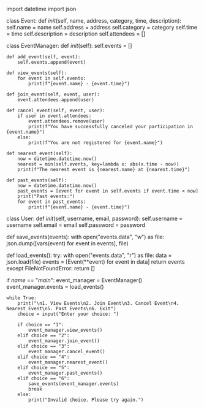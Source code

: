 import datetime
import json

class Event:
    def _init_(self, name, address, category, time, description):
        self.name = name
        self.address = address
        self.category = category
        self.time = time
        self.description = description
        self.attendees = []

class EventManager:
    def _init_(self):
        self.events = []

    def add_event(self, event):
        self.events.append(event)

    def view_events(self):
        for event in self.events:
            print(f"{event.name} - {event.time}")

    def join_event(self, event, user):
        event.attendees.append(user)

    def cancel_event(self, event, user):
        if user in event.attendees:
            event.attendees.remove(user)
            print(f"You have successfully canceled your participation in {event.name}")
        else:
            print(f"You are not registered for {event.name}")

    def nearest_event(self):
        now = datetime.datetime.now()
        nearest = min(self.events, key=lambda x: abs(x.time - now))
        print(f"The nearest event is {nearest.name} at {nearest.time}")

    def past_events(self):
        now = datetime.datetime.now()
        past_events = [event for event in self.events if event.time < now]
        print("Past events:")
        for event in past_events:
            print(f"{event.name} - {event.time}")

class User:
    def _init_(self, username, email, password):
        self.username = username
        self.email = email
        self.password = password

def save_events(events):
    with open("events.data", "w") as file:
        json.dump([vars(event) for event in events], file)

def load_events():
    try:
        with open("events.data", "r") as file:
            data = json.load(file)
            events = [Event(**event) for event in data]
            return events
    except FileNotFoundError:
        return []

if _name_ == "_main_":
    event_manager = EventManager()
    event_manager.events = load_events()

    while True:
        print("\n1. View Events\n2. Join Event\n3. Cancel Event\n4. Nearest Event\n5. Past Events\n6. Exit")
        choice = input("Enter your choice: ")

        if choice == "1":
            event_manager.view_events()
        elif choice == "2":
            event_manager.join_event()
        elif choice == "3":
            event_manager.cancel_event()
        elif choice == "4":
            event_manager.nearest_event()
        elif choice == "5":
            event_manager.past_events()
        elif choice == "6":
            save_events(event_manager.events)
            break
        else:
            print("Invalid choice. Please try again.")
